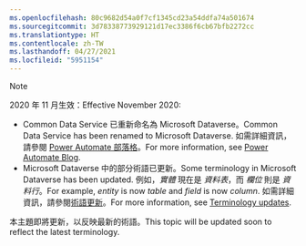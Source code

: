 ```yaml
---
ms.openlocfilehash: 80c9682d54a0f7cf1345cd23a54ddfa74a501674
ms.sourcegitcommit: 3d78338773929121d17ec3386f6cb67bfb2272cc
ms.translationtype: HT
ms.contentlocale: zh-TW
ms.lasthandoff: 04/27/2021
ms.locfileid: "5951154"
---
```

> [!NOTE]
> <span data-ttu-id="b7b09-101">2020 年 11 月生效：</span><span class="sxs-lookup"><span data-stu-id="b7b09-101">Effective November 2020:</span></span>
>
> - <span data-ttu-id="b7b09-102">Common Data Service 已重新命名為 Microsoft Dataverse。</span><span class="sxs-lookup"><span data-stu-id="b7b09-102">Common Data Service has been renamed to Microsoft Dataverse.</span></span> <span data-ttu-id="b7b09-103">如需詳細資訊，請參閱 [Power Automate 部落格](https://aka.ms/PAuAppBlog)。</span><span class="sxs-lookup"><span data-stu-id="b7b09-103">For more information, see [Power Automate Blog](https://aka.ms/PAuAppBlog).</span></span>
> - <span data-ttu-id="b7b09-104">Microsoft Dataverse 中的部分術語已更新。</span><span class="sxs-lookup"><span data-stu-id="b7b09-104">Some terminology in Microsoft Dataverse has been updated.</span></span> <span data-ttu-id="b7b09-105">例如，*實體* 現在是 *資料表*，而 *欄位* 則是 *資料行*。</span><span class="sxs-lookup"><span data-stu-id="b7b09-105">For example, *entity* is now *table* and *field* is now *column*.</span></span> <span data-ttu-id="b7b09-106">如需詳細資訊，請參閱[術語更新](/powerapps/maker/data-platform/data-platform-intro)。</span><span class="sxs-lookup"><span data-stu-id="b7b09-106">For more information, see [Terminology updates](/powerapps/maker/data-platform/data-platform-intro).</span></span>
>
> <span data-ttu-id="b7b09-107">本主題即將更新，以反映最新的術語。</span><span class="sxs-lookup"><span data-stu-id="b7b09-107">This topic will be updated soon to reflect the latest terminology.</span></span>